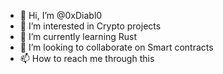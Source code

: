 - 👋 Hi, I’m @0xDiabl0
- 👀 I’m interested in Crypto projects
- 🌱 I’m currently learning Rust 
- 💞️ I’m looking to collaborate on Smart contracts
- 📫 How to reach me through this

<!---
0xDiabl0/0xDiabl0 is a ✨ special ✨ repository because its `README.md` (this file) appears on your GitHub profile.
You can click the Preview link to take a look at your changes.
--->
